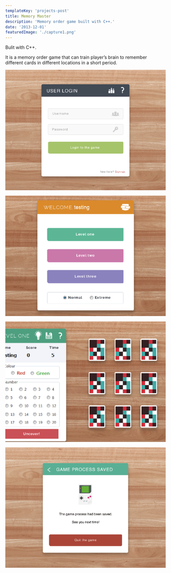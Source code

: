 ```yaml
---
templateKey: 'projects-post'
title: Memory Master
description: 'Memory order game built with C++.'
date: '2013-12-01'
featuredImage: './capture1.png'
---
```


Bulit with C++.

It is a memory order game that can train player’s brain to remember different cards in different locations in a short period.

![](./capture1.png)

![](./capture2.png)

![](./capture3.png)

![](./capture4.png)
